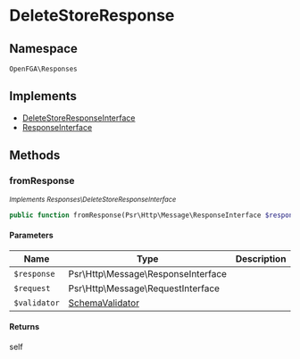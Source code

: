 # DeleteStoreResponse


## Namespace
`OpenFGA\Responses`

## Implements
* [DeleteStoreResponseInterface](Responses/DeleteStoreResponseInterface.md)
* [ResponseInterface](Responses/ResponseInterface.md)



## Methods
### fromResponse

*<small>Implements Responses\DeleteStoreResponseInterface</small>*  

```php
public function fromResponse(Psr\Http\Message\ResponseInterface $response, Psr\Http\Message\RequestInterface $request, OpenFGA\Schema\SchemaValidator $validator): self
```


#### Parameters
| Name | Type | Description |
|------|------|-------------|
| `$response` | Psr\Http\Message\ResponseInterface |  |
| `$request` | Psr\Http\Message\RequestInterface |  |
| `$validator` | [SchemaValidator](Schema/SchemaValidator.md) |  |

#### Returns
self

